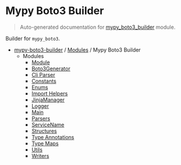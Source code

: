 # Mypy Boto3 Builder

> Auto-generated documentation for [mypy_boto3_builder](https://github.com/vemel/mypy_boto3_builder/blob/main/mypy_boto3_builder/__init__.py) module.

Builder for `mypy_boto3`.

- [mypy-boto3-builder](../README.md#mypy_boto3_builder) / [Modules](../MODULES.md#mypy-boto3-builder-modules) / Mypy Boto3 Builder
    - Modules
        - [Module](module.md#module)
        - [Boto3Generator](boto3_generator.md#boto3generator)
        - [Cli Parser](cli_parser.md#cli-parser)
        - [Constants](constants.md#constants)
        - [Enums](enums/index.md#enums)
        - [Import Helpers](import_helpers/index.md#import-helpers)
        - [JinjaManager](jinja_manager.md#jinjamanager)
        - [Logger](logger.md#logger)
        - [Main](main.md#main)
        - [Parsers](parsers/index.md#parsers)
        - [ServiceName](service_name.md#servicename)
        - [Structures](structures/index.md#structures)
        - [Type Annotations](type_annotations/index.md#type-annotations)
        - [Type Maps](type_maps/index.md#type-maps)
        - [Utils](utils/index.md#utils)
        - [Writers](writers/index.md#writers)
